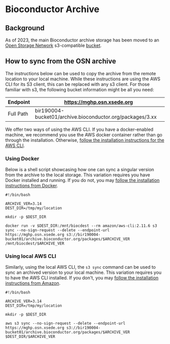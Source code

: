 # Bioconductor Archive

## Background

As of 2023, the main Bioconductor archive storage has been moved to an [Open Storage Network](https://www.openstoragenetwork.org/) s3-compatible [bucket](https://mghp.osn.xsede.org/bir190004-bucket01/index.html#archive.bioconductor.org/packages/).

## How to sync from the OSN archive

The instructions below can be used to copy the archive from the remote location to your local machine. While these instructions are using the AWS CLI for its S3 client, this can be replaced with any s3 client. For those familiar with s3, the following bucket information might be all you need:

| Endpoint  | https://mghp.osn.xsede.org                                |
|-----------|-----------------------------------------------------------|
| Full Path | bir190004-bucket01/archive.bioconductor.org/packages/3.xx |


We offer two ways of using the AWS CLI. If you have a docker-enabled machine, we recommend you use the AWS docker container rather than go through the installation. Otherwise, [follow the installation instructions for the AWS CLI](https://docs.aws.amazon.com/cli/latest/userguide/getting-started-install.html).

### Using Docker

Below is a shell script showcasing how one can sync a singular version from the archive to the local storage. This variation requires you have Docker installed and running. If you do not, you may [follow the installation instructions from Docker](https://docs.docker.com/engine/install/). 

```
#!/bin/bash

ARCHIVE_VER=3.14
DEST_DIR=/tmp/my/location

mkdir -p $DEST_DIR

docker run -v $DEST_DIR:/mnt/biocdest --rm amazon/aws-cli:2.11.6 s3 sync --no-sign-request --delete --endpoint-url https://mghp.osn.xsede.org s3://bir190004-bucket01/archive.bioconductor.org/packages/$ARCHIVE_VER /mnt/biocdest/$ARCHIVE_VER

```

### Using local AWS CLI

Similarly, using the local AWS CLI, the `s3 sync` command can be used to sync an archived version to your local machine. This variation requires you to have the AWS CLI installed. If you don't, you may [follow the installation instructions from Amazon](https://docs.aws.amazon.com/cli/latest/userguide/getting-started-install.html).

```
#!/bin/bash

ARCHIVE_VER=3.14
DEST_DIR=/tmp/my/location

mkdir -p $DEST_DIR

aws s3 sync --no-sign-request --delete --endpoint-url https://mghp.osn.xsede.org s3://bir190004-bucket01/archive.bioconductor.org/packages/$ARCHIVE_VER $DEST_DIR/$ARCHIVE_VER

```
